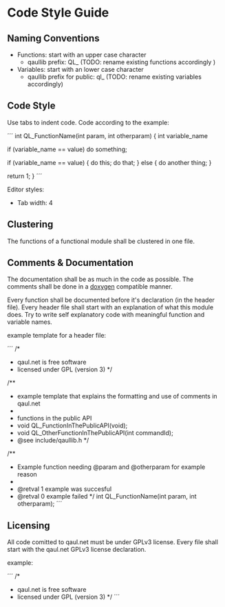 Code Style Guide
================

Naming Conventions
------------------

* Functions: start with an upper case character
  * qaullib prefix:     QL_ (TODO: rename existing functions accordingly )
* Variables: start with an lower case character
  * qaullib prefix for public:  ql_ (TODO: rename existing variables accordingly)


Code Style
----------

Use tabs to indent code.
Code according to the example:

´´´
int QL_FunctionName(int param, int otherparam)
{
  int variable_name

  if (variable_name == value)
    do something;

  if (variable_name == value)
  {
    do this;
    do that;
  }
  else
  {
    do another thing;
  }

  return 1;
}
´´´

Editor styles:
* Tab width: 4


Clustering
----------

The functions of a functional module shall be clustered in one file.


Comments & Documentation
------------------------

The documentation shall be as much in the code as possible. The comments shall
be done in a [doxygen](https://en.wikipedia.org/wiki/Doxygen) compatible manner.

Every function shall be documented before it's declaration (in the header file).
Every header file shall start with an explanation of what this module does.
Try to write self explanatory code with meaningful function and variable names.

example template for a header file:

´´´
/*
 * qaul.net is free software
 * licensed under GPL (version 3)
 */

/**
 * example template that explains the formatting and use of comments in qaul.net
 *
 * functions in the public API
 *   void QL_FunctionInThePublicAPI(void);
 *   void QL_OtherFunctionInThePublicAPI(int commandId);
 * @see include/qaullib.h
 */

/**
 * Example function needing @param and @otherparam for example reason
 *
 * @retval 1 example was succesful
 * @retval 0 example failed
 */
int QL_FunctionName(int param, int otherparam);
´´´


Licensing
---------

All code comitted to qaul.net must be under GPLv3 license.
Every file shall start with the qaul.net GPLv3 license declaration.

example:

´´´
/*
 * qaul.net is free software
 * licensed under GPL (version 3)
 */
´´´
